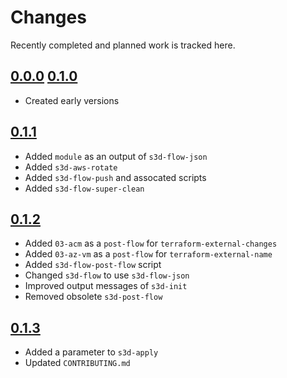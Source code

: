 # Changes
Recently completed and planned work is tracked here.

## [0.0.0](.) [0.1.0](.)
- Created early versions

## [0.1.1](.)
- Added `module` as an output of `s3d-flow-json`
- Added `s3d-aws-rotate`
- Added `s3d-flow-push` and assocated scripts
- Added `s3d-flow-super-clean`

## [0.1.2](.)
- Added `03-acm` as a `post-flow` for `terraform-external-changes`
- Added `03-az-vm` as a `post-flow` for `terraform-external-name`
- Added `s3d-flow-post-flow` script
- Changed `s3d-flow` to use `s3d-flow-json`
- Improved output messages of `s3d-init`
- Removed obsolete `s3d-post-flow`

## [0.1.3](.)
- Added a parameter to `s3d-apply`
- Updated `CONTRIBUTING.md`
